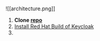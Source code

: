 ![[architecture.png]]
1. **Clone [repo](https://github.com/purefield-demo-team/ai-hackathon-starter.git)**
2. [Install Red Hat Build of Keycloak](install-keycloak-readme)
3. 
